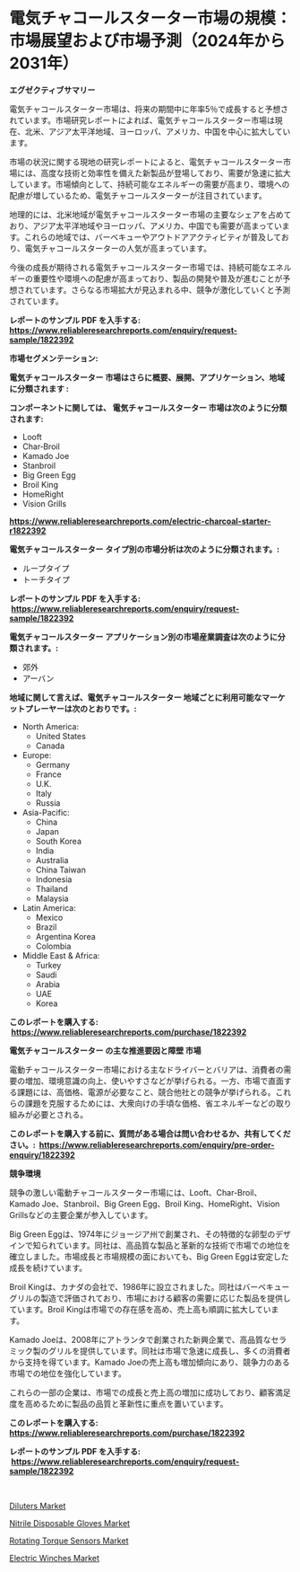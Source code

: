 <p><h1>電気チャコールスターター市場の規模：市場展望および市場予測（2024年から2031年）</h1></p><p><strong>エグゼクティブサマリー</strong></p>
<p><p>電気チャコールスターター市場は、将来の期間中に年率5％で成長すると予想されています。市場研究レポートによれば、電気チャコールスターター市場は現在、北米、アジア太平洋地域、ヨーロッパ、アメリカ、中国を中心に拡大しています。</p><p>市場の状況に関する現地の研究レポートによると、電気チャコールスターター市場には、高度な技術と効率性を備えた新製品が登場しており、需要が急速に拡大しています。市場傾向として、持続可能なエネルギーの需要が高まり、環境への配慮が増しているため、電気チャコールスターターが注目されています。</p><p>地理的には、北米地域が電気チャコールスターター市場の主要なシェアを占めており、アジア太平洋地域やヨーロッパ、アメリカ、中国でも需要が高まっています。これらの地域では、バーベキューやアウトドアアクティビティが普及しており、電気チャコールスターターの人気が高まっています。</p><p>今後の成長が期待される電気チャコールスターター市場では、持続可能なエネルギーの重要性や環境への配慮が高まっており、製品の開発や普及が進むことが予想されています。さらなる市場拡大が見込まれる中、競争が激化していくと予測されています。</p></p>
<p><strong>レポートのサンプル PDF を入手する: <a href="https://www.reliableresearchreports.com/enquiry/request-sample/1822392">https://www.reliableresearchreports.com/enquiry/request-sample/1822392</a></strong></p>
<p><strong>市場セグメンテーション:</strong></p>
<p><strong> 電気チャコールスターター 市場はさらに概要、展開、アプリケーション、地域に分類されます :</strong></p>
<p><strong>コンポーネントに関しては、 電気チャコールスターター 市場は次のように分類されます: &nbsp;</strong></p>
<p><ul><li>Looft</li><li>Char‑Broil</li><li>Kamado Joe</li><li>Stanbroil</li><li>Big Green Egg</li><li>Broil King</li><li>HomeRight</li><li>Vision Grills</li></ul></p>
<p><strong><a href="https://www.reliableresearchreports.com/electric-charcoal-starter-r1822392">https://www.reliableresearchreports.com/electric-charcoal-starter-r1822392</a></strong></p>
<p><strong> 電気チャコールスターター タイプ別の市場分析は次のように分類されます。:</strong></p>
<p><ul><li>ループタイプ</li><li>トーチタイプ</li></ul></p>
<p><strong>レポートのサンプル PDF を入手する: &nbsp;<a href="https://www.reliableresearchreports.com/enquiry/request-sample/1822392">https://www.reliableresearchreports.com/enquiry/request-sample/1822392</a></strong></p>
<p><strong> 電気チャコールスターター アプリケーション別の市場産業調査は次のように分類されます。:</strong></p>
<p><ul><li>郊外</li><li>アーバン</li></ul></p>
<p><strong>地域に関して言えば、電気チャコールスターター 地域ごとに利用可能なマーケットプレーヤーは次のとおりです。:</strong></p>
<p><ul>
    <li>
        North America:
        <ul>
            <li>United States</li>
            <li>Canada</li>
        </ul>
    </li>
    <li>
        Europe:
        <ul>
            <li>Germany</li>
            <li>France</li>
            <li>U.K.</li>
            <li>Italy</li>
            <li>Russia</li>
        </ul>
    </li>
    <li>
        Asia-Pacific:
        <ul>
            <li>China</li>
            <li>Japan</li>
            <li>South Korea</li>
            <li>India</li>
            <li>Australia</li>
            <li>China Taiwan</li>
            <li>Indonesia</li>
            <li>Thailand</li>
            <li>Malaysia</li>
        </ul>
    </li>
    <li>
        Latin America:
        <ul>
            <li>Mexico</li>
            <li>Brazil</li>
            <li>Argentina Korea</li>
            <li>Colombia</li>
        </ul>
    </li>
    <li>
        Middle East & Africa:
        <ul>
            <li>Turkey</li>
            <li>Saudi</li>
            <li>Arabia</li>
            <li>UAE</li>
            <li>Korea</li>
        </ul>
    </li>
    </ul></p>
<p><strong>このレポートを購入する: &nbsp;<a href="https://www.reliableresearchreports.com/purchase/1822392">https://www.reliableresearchreports.com/purchase/1822392</a></strong></p>
<p><strong>電気チャコールスターター の主な推進要因と障壁 市場</strong></p>
<p><p>電動チャコールスターター市場における主なドライバーとバリアは、消費者の需要の増加、環境意識の向上、使いやすさなどが挙げられる。一方、市場で直面する課題には、高価格、電源が必要なこと、競合他社との競争が挙げられる。これらの課題を克服するためには、大衆向けの手頃な価格、省エネルギーなどの取り組みが必要とされる。</p></p>
<p><strong>このレポートを購入する前に、質問がある場合は問い合わせるか、共有してください。:&nbsp; <a href="https://www.reliableresearchreports.com/enquiry/pre-order-enquiry/1822392">https://www.reliableresearchreports.com/enquiry/pre-order-enquiry/1822392</a></strong></p>
<p><strong>競争環境</strong></p>
<p><p>競争の激しい電動チャコールスターター市場には、Looft、Char-Broil、Kamado Joe、Stanbroil、Big Green Egg、Broil King、HomeRight、Vision Grillsなどの主要企業が参入しています。</p><p>Big Green Eggは、1974年にジョージア州で創業され、その特徴的な卵型のデザインで知られています。同社は、高品質な製品と革新的な技術で市場での地位を確立しました。市場成長と市場規模の面においても、Big Green Eggは安定した成長を続けています。</p><p>Broil Kingは、カナダの会社で、1986年に設立されました。同社はバーベキューグリルの製造で評価されており、市場における顧客の需要に応じた製品を提供しています。Broil Kingは市場での存在感を高め、売上高も順調に拡大しています。</p><p>Kamado Joeは、2008年にアトランタで創業された新興企業で、高品質なセラミック製のグリルを提供しています。同社は市場で急速に成長し、多くの消費者から支持を得ています。Kamado Joeの売上高も増加傾向にあり、競争力のある市場での地位を強化しています。</p><p>これらの一部の企業は、市場での成長と売上高の増加に成功しており、顧客満足度を高めるために製品の品質と革新性に重点を置いています。</p></p>
<p><strong>このレポートを購入する: &nbsp; <a href="https://www.reliableresearchreports.com/purchase/1822392">https://www.reliableresearchreports.com/purchase/1822392</a></strong></p>
<p><strong>レポートのサンプル PDF を入手する: &nbsp;<a href="https://www.reliableresearchreports.com/enquiry/request-sample/1822392">https://www.reliableresearchreports.com/enquiry/request-sample/1822392</a></strong><strong></strong></p>
<p>&nbsp;</p>
<p><p><a href="https://glittery-fuchsia-86a.notion.site/Analyzing-Diluters-Market-Global-Industry-Perspective-and-Forecast-2024-to-2031-72b50756e0ce4531b844dc2b18348a6b">Diluters Market</a></p><p><a href="https://www.linkedin.com/pulse/nitrile-disposable-gloves-market-insight-trends-growth-forecasted-bwjre?trackingId=ft%2B9MzFtv92JQKSz1NYMjg%3D%3D">Nitrile Disposable Gloves Market</a></p><p><a href="https://view.publitas.com/reportprime-1/rotating-torque-sensors-market-comprehensive-assessment-by-type-application-and-geography/">Rotating Torque Sensors Market</a></p><p><a href="https://www.linkedin.com/pulse/electric-winches-market-size-trends-complete-industry-c6b8e?trackingId=ZSMmjPuhRubwFTd7bt%2FgDA%3D%3D">Electric Winches Market</a></p></p>